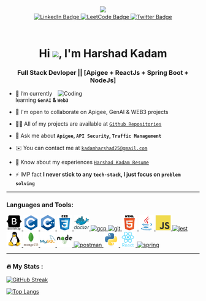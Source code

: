 <div id="header" align="center">
  <img src="https://media.giphy.com/media/M9gbBd9nbDrOTu1Mqx/giphy.gif" width="100"/>
</div>

<div id="badges" align="center">
  <a href="https://linkedin.com/in/harshad-kadam">
    <img src="https://img.shields.io/badge/LinkedIn-blue?style=for-the-badge&logo=linkedin&logoColor=white" alt="LinkedIn Badge"/>
  </a>
  <a href="https://www.leetcode.com/harshad_k">
    <img src="https://img.shields.io/badge/LeetCode-red?style=for-the-badge&logo=leetcode&logoColor=white" alt="LeetCode Badge"/>
  </a>
  <a href="https://twitter.com/harshad_kadam19">
    <img src="https://img.shields.io/badge/Twitter-blue?style=for-the-badge&logo=twitter&logoColor=white" alt="Twitter Badge"/>
  </a>
</div>

<p align="center">
  <img src="https://komarev.com/ghpvc/?username=harshad-kadam&style=flat-square&color=blue" alt=""/>
</p>

<!--
[![MasterHead](https://1.bp.blogspot.com/-7A4WynwLsMw/XbBpCXG8fHI/AAAAAAAAMt4/uOa1bpLskYgrwGbllhSu2SDj_Mig8SXJQCLcBGAsYHQ/s1600/2000_600px.gif)](https://rishavchanda.io)
https://user-images.githubusercontent.com/15384983/209981014-6ecdb9e1-aa45-477d-8d3a-1515ef0c0c63.gif
-->
<h1 align="center">Hi <img src="https://media.giphy.com/media/hvRJCLFzcasrR4ia7z/giphy.gif" width="30px"/>, I'm Harshad Kadam</h1>
<h3 align="center">Full Stack Devloper || [Apigee + ReactJs + Spring Boot + NodeJs]</h3>
<!--
<p align="left"> <img src="https://komarev.com/ghpvc/?username=harshad-kadam&label=Profile%20views&color=0e75b6&style=flat" alt="harshad-kadam" /> </p>
--><!--
<p align="left"> <a href="https://github.com/ryo-ma/github-profile-trophy"><img src="https://github-profile-trophy.vercel.app/?username=harshad-kadam" alt="harshad-kadam" /></a> </p>
--><!--
<p align="left"> <a href="https://twitter.com/harshad_kadam19" target="blank"><img src="https://img.shields.io/twitter/follow/harshad_kadam19?logo=twitter&style=for-the-badge" alt="harshad_kadam19" /></a> </p>
-->

<img align="right" alt="Coding" width="370" src="https://cdn.dribbble.com/users/2973/screenshots/2917931/media/e417e86db978d8d8e7314da223eca856.gif"/>

<!-- 
https://cdn.dribbble.com/users/2973/screenshots/2917931/media/e417e86db978d8d8e7314da223eca856.gif
https://cdn.dribbble.com/users/16717/screenshots/3754074/media/e73c7cc9a7eb91eb7cc915054dd59953.gif
https://cdn.dribbble.com/users/1162077/screenshots/3848914/programmer.gif
https://cdn.dribbble.com/users/2571505/screenshots/14197653/media/324034b1707825a543f520a98d30fdf2.gif
https://cdn.dribbble.com/users/11220276/screenshots/18342688/media/4b58e9f2920f2674d888b55e2dd97d66.gif
https://cdn.dribbble.com/users/1914549/screenshots/5487294/media/d3ea874fd29b800ce7ba6bbbdf149b2a.gif
https://cdn.dribbble.com/users/77307/screenshots/6114091/media/1835c94d33a2b5e03a4f247f1f39e290.gif
https://cdn.dribbble.com/userupload/10965471/file/original-da498c846568e8eb57fa8058f310836f.gif
https://cdn.dribbble.com/users/2012986/screenshots/10836334/image.gif 
-->

- 🌱 I’m currently learning **`GenAI` & `Web3`**

- 🤝 I'm open to collaborate on Apigee, GenAI & WEB3 projects

- 👨‍💻 All of my projects are available at [`Github Repositories`](https://github.com/harshad-kadam?tab=repositories)

- 💬 Ask me about **`Apigee`, `API Security`, `Traffic Management`**

- ✉️ You can contact me at [`kadamharshad25@gmail.com`](mailto:kadamharshad25@gmail.com)

- 📄 Know about my experiences [`Harshad Kadam Resume`](https://github.com/harshad-kadam/Enhanced-Deedy-Resume/blob/main/Harshad_Kadam_Resume_Apigee_Developer__v1.pdf)

- ⚡ IMP fact **I never stick to any `tech-stack`, I just focus on `problem solving`**

<!--
<h3 align="left">Connect with me:</h3>
<p align="left">
<a href="https://twitter.com/harshad_kadam19" target="blank"><img align="center" src="https://raw.githubusercontent.com/rahuldkjain/github-profile-readme-generator/master/src/images/icons/Social/twitter.svg" alt="harshad_kadam19" height="30" width="40" /></a>
<a href="https://linkedin.com/in/harshad-kadam" target="blank"><img align="center" src="https://raw.githubusercontent.com/rahuldkjain/github-profile-readme-generator/master/src/images/icons/Social/linked-in-alt.svg" alt="harshad-kadam" height="30" width="40" /></a>
<a href="https://www.leetcode.com/harshad_k" target="blank"><img align="center" src="https://raw.githubusercontent.com/rahuldkjain/github-profile-readme-generator/master/src/images/icons/Social/leet-code.svg" alt="harshad_k" height="30" width="40" /></a>
</p>
-->
---

<h3 align="left">Languages and Tools:</h3>
<p align="left"> <a href="https://getbootstrap.com" target="_blank" rel="noreferrer"> <img src="https://raw.githubusercontent.com/devicons/devicon/master/icons/bootstrap/bootstrap-plain-wordmark.svg" alt="bootstrap" width="40" height="40"/> </a> <a href="https://www.cprogramming.com/" target="_blank" rel="noreferrer"> <img src="https://raw.githubusercontent.com/devicons/devicon/master/icons/c/c-original.svg" alt="c" width="40" height="40"/> </a> <a href="https://www.w3schools.com/cpp/" target="_blank" rel="noreferrer"> <img src="https://raw.githubusercontent.com/devicons/devicon/master/icons/cplusplus/cplusplus-original.svg" alt="cplusplus" width="40" height="40"/> </a> <a href="https://www.w3schools.com/css/" target="_blank" rel="noreferrer"> <img src="https://raw.githubusercontent.com/devicons/devicon/master/icons/css3/css3-original-wordmark.svg" alt="css3" width="40" height="40"/> </a> <a href="https://www.docker.com/" target="_blank" rel="noreferrer"> <img src="https://raw.githubusercontent.com/devicons/devicon/master/icons/docker/docker-original-wordmark.svg" alt="docker" width="40" height="40"/> </a> <a href="https://cloud.google.com" target="_blank" rel="noreferrer"> <img src="https://www.vectorlogo.zone/logos/google_cloud/google_cloud-icon.svg" alt="gcp" width="40" height="40"/> </a> <a href="https://git-scm.com/" target="_blank" rel="noreferrer"> <img src="https://www.vectorlogo.zone/logos/git-scm/git-scm-icon.svg" alt="git" width="40" height="40"/> </a> <a href="https://www.w3.org/html/" target="_blank" rel="noreferrer"> <img src="https://raw.githubusercontent.com/devicons/devicon/master/icons/html5/html5-original-wordmark.svg" alt="html5" width="40" height="40"/> </a> <a href="https://www.java.com" target="_blank" rel="noreferrer"> <img src="https://raw.githubusercontent.com/devicons/devicon/master/icons/java/java-original.svg" alt="java" width="40" height="40"/> </a> <a href="https://developer.mozilla.org/en-US/docs/Web/JavaScript" target="_blank" rel="noreferrer"> <img src="https://raw.githubusercontent.com/devicons/devicon/master/icons/javascript/javascript-original.svg" alt="javascript" width="40" height="40"/> </a> <a href="https://jestjs.io" target="_blank" rel="noreferrer"> <img src="https://www.vectorlogo.zone/logos/jestjsio/jestjsio-icon.svg" alt="jest" width="40" height="40"/> </a> <a href="https://www.linux.org/" target="_blank" rel="noreferrer"> <img src="https://raw.githubusercontent.com/devicons/devicon/master/icons/linux/linux-original.svg" alt="linux" width="40" height="40"/> </a> <a href="https://www.mongodb.com/" target="_blank" rel="noreferrer"> <img src="https://raw.githubusercontent.com/devicons/devicon/master/icons/mongodb/mongodb-original-wordmark.svg" alt="mongodb" width="40" height="40"/> </a> <a href="https://www.mysql.com/" target="_blank" rel="noreferrer"> <img src="https://raw.githubusercontent.com/devicons/devicon/master/icons/mysql/mysql-original-wordmark.svg" alt="mysql" width="40" height="40"/> </a> <a href="https://nodejs.org" target="_blank" rel="noreferrer"> <img src="https://raw.githubusercontent.com/devicons/devicon/master/icons/nodejs/nodejs-original-wordmark.svg" alt="nodejs" width="40" height="40"/> </a> <a href="https://postman.com" target="_blank" rel="noreferrer"> <img src="https://www.vectorlogo.zone/logos/getpostman/getpostman-icon.svg" alt="postman" width="40" height="40"/> </a> <a href="https://www.python.org" target="_blank" rel="noreferrer"> <img src="https://raw.githubusercontent.com/devicons/devicon/master/icons/python/python-original.svg" alt="python" width="40" height="40"/> </a> <a href="https://reactjs.org/" target="_blank" rel="noreferrer"> <img src="https://raw.githubusercontent.com/devicons/devicon/master/icons/react/react-original-wordmark.svg" alt="react" width="40" height="40"/> </a> <a href="https://spring.io/" target="_blank" rel="noreferrer"> <img src="https://www.vectorlogo.zone/logos/springio/springio-icon.svg" alt="spring" width="40" height="40"/> </a> </p>

<!--
<p><img align="left" src="https://github-readme-stats.vercel.app/api/top-langs?username=harshad-kadam&show_icons=true&locale=en&layout=compact" alt="harshad-kadam" /></p>

<p>&nbsp;<img align="center" src="https://github-readme-stats.vercel.app/api?username=harshad-kadam&show_icons=true&locale=en" alt="harshad-kadam" /></p>

<p><img align="center" src="https://github-readme-streak-stats.herokuapp.com/?user=harshad-kadam&" alt="harshad-kadam" /></p>
-->
---

### :fire: My Stats :
[![GitHub Streak](http://github-readme-streak-stats.herokuapp.com?user=harshad-kadam&theme=dark&background=000000)](https://git.io/streak-stats)

[![Top Langs](https://github-readme-stats.vercel.app/api/top-langs/?username=harshad-kadam&layout=compact&theme=vision-friendly-dark)](https://github.com/anuraghazra/github-readme-stats)



